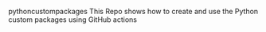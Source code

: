 pythoncustompackages
This Repo shows how to create and use the Python custom packages using GitHub actions
